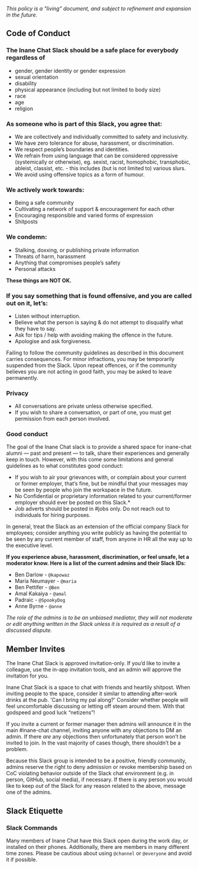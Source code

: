 *This policy is a "living" document, and subject to refinement and expansion in
the future.*

## Code of Conduct

### The **Inane Chat Slack** should be a safe place for everybody regardless of

- gender, gender identity or gender expression
- sexual orientation
- disability
- physical appearance (including but not limited to body size)
- race
- age
- religion

### As someone who is part of this Slack, you agree that:

* We are collectively and individually committed to safety and inclusivity.
* We have zero tolerance for abuse, harassment, or discrimination.
* We respect people’s boundaries and identities.
* We refrain from using language that can be considered oppressive (systemically
  or otherwise), eg. sexist, racist, homophobic, transphobic, ableist, classist,
  etc. - this includes (but is not limited to) various slurs.
* We avoid using offensive topics as a form of humour.

### We actively work towards:

* Being a safe community
* Cultivating a network of support & encouragement for each other
* Encouraging responsible and varied forms of expression
* Shitposts

### We condemn:

* Stalking, doxxing, or publishing private information
* Threats of harm, harassment
* Anything that compromises people’s safety
* Personal attacks

**These things are NOT OK.**

### If you say something that is found offensive, and you are called out on it, let’s:

* Listen without interruption.
* Believe what the person is saying & do not attempt to disqualify what they
  have to say.
* Ask for tips / help with avoiding making the offence in the future.
* Apologise and ask forgiveness.

Failing to follow the community guidelines as described in this document carries
consequences. For minor infractions, you may be temporarily suspended from the
Slack. Upon repeat offences, or if the community believes you are not acting in
good faith, you may be asked to leave permanently.

### Privacy

* All conversations are private unless otherwise specified.
* If you wish to share a conversation, or part of one, you must get permission
  from each person involved.

### Good conduct

The goal of the Inane Chat slack is to provide a shared space for inane-chat
alumni — past and present — to talk, share their experiences and generally keep
in touch. However, with this come some limitations and general guidelines as to
what constitutes good conduct:

* If you wish to air your grievances with, or complain about your current or
  former employer, that’s fine, but be mindful that your messages may be seen by
  people who join the workspace in the future.
* No Confidential or proprietary information related to your current/former
  employer should ever be posted on this Slack.*
* Job adverts should be posted in #jobs only. Do not reach out to individuals for
  hiring purposes.

In general, treat the Slack as an extension of the official company Slack for
employees; consider anything you write publicly as having the potential to be
seen by any current member of staff, from anyone in HR all the way up to the
executive level.

**If you experience abuse, harassment, discrimination, or feel unsafe, let a
moderator know. Here is a list of the current admins and their Slack IDs:**

* Ben Darlow - `@kapowaz`
* Maria Neumayer - `@maria`
* Ben Pettifer - `@Ben`
* Amal Kakaiya - `@amal`
* Padraic - `@SpookyDog`
* Anne Byrne - `@anne`

*The role of the admins is to be an unbiased mediator, they will not moderate or
edit anything written in the Slack unless it is required as a result of a
discussed dispute.*

## Member Invites

The Inane Chat Slack is approved invitation-only. If you’d like to invite a
colleague, use the in-app invitation tools, and an admin will approve the
invitation for you.

Inane Chat Slack is a space to chat with friends and heartily shitpost. When
inviting people to the space, consider it similar to attending after-work drinks
at the pub. 'Can I bring my pal along?' Consider whether people will feel
uncomfortable discussing or letting off steam around them. With that godspeed
and good luck “netizens”!

If you invite a current or former manager then admins will announce it in the
main #inane-chat channel, inviting anyone with any objections to DM an admin. If
there _are_ any objections then unfortunately that person won’t be invited to
join. In the vast majority of cases though, there shouldn’t be a problem.

Because this Slack group is intended to be a positive, friendly community,
admins reserve the right to deny admission or revoke membership based on CoC
violating behavior outside of the Slack chat environment (e.g. in person,
GitHub, social media), if necessary.  If there is any person you would like to
keep _out_ of the Slack for any reason related to the above, message one of the
admins.

## Slack Etiquette

### Slack Commands

Many members of Inane Chat have this Slack open during the work day, or
installed on their phones. Additionally, there are members in many different
time zones. Please be cautious about using  `@channel` or `@everyone` and avoid
it if possible.
